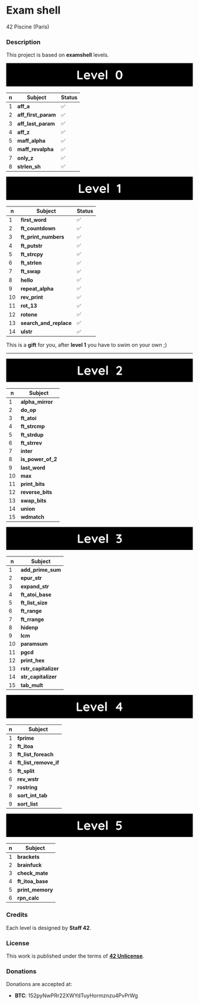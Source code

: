 # **Exam shell**

42 Piscine (Paris)

### **Description**

This project is based on **examshell** levels.

![Level 0](images/level_0.png)

| n | Subject             | Status             |
|---|---------------------|--------------------|
| 1 | **aff_a**           | :white_check_mark: |
| 2 | **aff_first_param** | :white_check_mark: |
| 3 | **aff_last_param**  | :white_check_mark: |
| 4 | **aff_z**           | :white_check_mark: |
| 5 | **maff_alpha**      | :white_check_mark: |
| 6 | **maff_revalpha**   | :white_check_mark: |
| 7 | **only_z**          | :white_check_mark: |
| 8 | **strlen_sh**       | :white_check_mark: |

![Level 1](images/level_1.png)

| n  | Subject                | Status             |
|----|------------------------|--------------------|
| 1  | **first_word**         | :white_check_mark: |
| 2  | **ft_countdown**       | :white_check_mark: |
| 3  | **ft_print_numbers**   | :white_check_mark: |
| 4  | **ft_putstr**          | :white_check_mark: |
| 5  | **ft_strcpy**          | :white_check_mark: |
| 6  | **ft_strlen**          | :white_check_mark: |
| 7  | **ft_swap**            | :white_check_mark: |
| 8  | **hello**              | :white_check_mark: |
| 9  | **repeat_alpha**       | :white_check_mark: |
| 10 | **rev_print**          | :white_check_mark: |
| 11 | **rot_13**             | :white_check_mark: |
| 12 | **rotone**             | :white_check_mark: |
| 13 | **search_and_replace** | :white_check_mark: |
| 14 | **ulstr**              | :white_check_mark: |

This is a **gift** for you, after **level 1** you have to swim on your own ;)

***

![Level 2](images/level_2.png)

| n  | Subject            |
|----|--------------------|
| 1  | **alpha_mirror**   |
| 2  | **do_op**          |
| 3  | **ft_atoi**        |
| 4  | **ft_strcmp**      |
| 5  | **ft_strdup**      |
| 6  | **ft_strrev**      |
| 7  | **inter**          |
| 8  | **is_power_of_2**  |
| 9  | **last_word**      |
| 10 | **max**            |
| 11 | **print_bits**     |
| 12 | **reverse_bits**   |
| 13 | **swap_bits**      |
| 14 | **union**          |
| 15 | **wdmatch**        |

![Level 3](images/level_3.png)

| n  | Subject              |
|----|----------------------|
| 1  | **add_prime_sum**    |
| 2  | **epur_str**         |
| 3  | **expand_str**       |
| 4  | **ft_atoi_base**     |
| 5  | **ft_list_size**     |
| 6  | **ft_range**         |
| 7  | **ft_rrange**        |
| 8  | **hidenp**           |
| 9  | **lcm**              |
| 10 | **paramsum**         |
| 11 | **pgcd**             |
| 12 | **print_hex**        |
| 13 | **rstr_capitalizer** |
| 14 | **str_capitalizer**  |
| 15 | **tab_mult**         |

![Level 4](images/level_4.png)

| n  | Subject               |
|----|-----------------------|
| 1  | **fprime**            |
| 2  | **ft_itoa**           |
| 3  | **ft_list_foreach**   |
| 4  | **ft_list_remove_if** |
| 5  | **ft_split**          |
| 6  | **rev_wstr**          |
| 7  | **rostring**          |
| 8  | **sort_int_tab**      |
| 9  | **sort_list**         |

![Level 5](images/level_5.png)

| n | Subject            |
|---|--------------------|
| 1 | **brackets**       |
| 2 | **brainfuck**      |
| 3 | **check_mate**     |
| 4 | **ft_itoa_base**   |
| 5 | **print_memory**   |
| 6 | **rpn_calc**       |

### **Credits**

Each level is designed by **Staff 42**.

### **License**

This work is published under the terms of **[42 Unlicense](https://github.com/gcamerli/42unlicense)**.

### **Donations**

Donations are accepted at:

+ **BTC**: 152pyNwPRr22XWYdTuyHormznzu4PvPrWg
